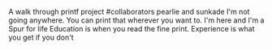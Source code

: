 A walk through printf project
#collaborators
pearlie and sunkade
I'm not going anywhere. You can print that wherever you want to. I'm here and I'm a Spur for life
Education is when you read the fine print. Experience is what you get if you don't
